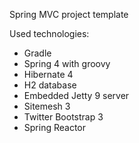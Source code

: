 Spring MVC project template

Used technologies:
- Gradle
- Spring 4 with groovy
- Hibernate 4
- H2 database
- Embedded Jetty 9 server
- Sitemesh 3
- Twitter Bootstrap 3
- Spring Reactor
